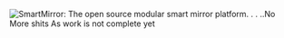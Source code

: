 ![SmartMirror: The open source modular smart mirror platform. ](https://drive.google.com/file/d/1IHlS2n_-XEyql9whM7lBqTCmeS-MjVyP/view?usp=drivesdk)
.
.
..No More shits As work is not complete yet